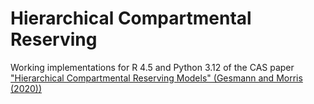 # Hierarchical Compartmental Reserving
Working implementations for R 4.5 and Python 3.12 of the CAS paper ["Hierarchical Compartmental Reserving Models" (Gesmann and Morris (2020))](https://www.magesblog.com/post/2023-08-21-hierarchical-compartmental-reserving-models-for-business-planning/)
